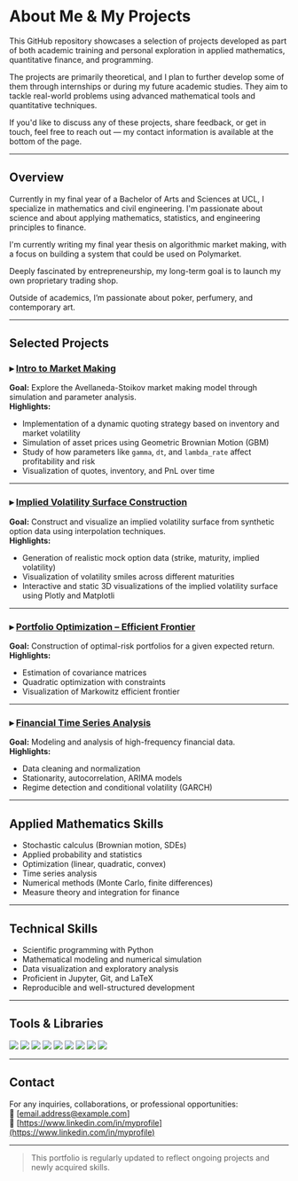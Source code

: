 # About Me & My Projects

This GitHub repository showcases a selection of projects developed as part of both academic training and personal exploration in applied mathematics, quantitative finance, and programming.

The projects are primarily theoretical, and I plan to further develop some of them through internships or during my future academic studies. They aim to tackle real-world problems using advanced mathematical tools and quantitative techniques.

If you'd like to discuss any of these projects, share feedback, or get in touch, feel free to reach out — my contact information is available at the bottom of the page.

---

## Overview

Currently in my final year of a Bachelor of Arts and Sciences at UCL, I specialize in mathematics and civil engineering. I'm passionate about science and about applying mathematics, statistics, and engineering principles to finance.

I'm currently writing my final year thesis on algorithmic market making, with a focus on building a system that could be used on Polymarket.

Deeply fascinated by entrepreneurship, my long-term goal is to launch my own proprietary trading shop.

Outside of academics, I’m passionate about poker, perfumery, and contemporary art.

---

## Selected Projects

### ▸ [Intro to Market Making](https://github.com/RaphaelUCL/all/blob/main/Intro_to_market_making.ipynb)  
**Goal:** Explore the Avellaneda-Stoikov market making model through simulation and parameter analysis.  
**Highlights:**
- Implementation of a dynamic quoting strategy based on inventory and market volatility  
- Simulation of asset prices using Geometric Brownian Motion (GBM)  
- Study of how parameters like `gamma`, `dt`, and `lambda_rate` affect profitability and risk  
- Visualization of quotes, inventory, and PnL over time


---

### ▸ [Implied Volatility Surface Construction](https://github.com/RaphaelUCL/all/blob/main/implied_vol_surface_analysis.ipynb)  
**Goal:** Construct and visualize an implied volatility surface from synthetic option data using interpolation techniques.  
**Highlights:**
- Generation of realistic mock option data (strike, maturity, implied volatility)  
- Visualization of volatility smiles across different maturities  
- Interactive and static 3D visualizations of the implied volatility surface using Plotly and Matplotli

---

### ▸ [Portfolio Optimization – Efficient Frontier](https://github.com/myprofile/portfolio-optimization)  
**Goal:** Construction of optimal-risk portfolios for a given expected return.  
**Highlights:**
- Estimation of covariance matrices  
- Quadratic optimization with constraints  
- Visualization of Markowitz efficient frontier

---

### ▸ [Financial Time Series Analysis](https://github.com/myprofile/time-series-analysis)  
**Goal:** Modeling and analysis of high-frequency financial data.  
**Highlights:**
- Data cleaning and normalization  
- Stationarity, autocorrelation, ARIMA models  
- Regime detection and conditional volatility (GARCH)

---

## Applied Mathematics Skills

- Stochastic calculus (Brownian motion, SDEs)  
- Applied probability and statistics  
- Optimization (linear, quadratic, convex)  
- Time series analysis  
- Numerical methods (Monte Carlo, finite differences)  
- Measure theory and integration for finance

---

## Technical Skills

- Scientific programming with Python  
- Mathematical modeling and numerical simulation  
- Data visualization and exploratory analysis  
- Proficient in Jupyter, Git, and LaTeX  
- Reproducible and well-structured development

---

## Tools & Libraries

<p align="left">
  <img src="https://img.shields.io/badge/-Python-3776AB?logo=python&logoColor=white&style=flat-square" />
  <img src="https://img.shields.io/badge/-NumPy-013243?logo=numpy&logoColor=white&style=flat-square" />
  <img src="https://img.shields.io/badge/-Pandas-150458?logo=pandas&logoColor=white&style=flat-square" />
  <img src="https://img.shields.io/badge/-Matplotlib-11557C?logo=matplotlib&logoColor=white&style=flat-square" />
  <img src="https://img.shields.io/badge/-Scikit--Learn-F7931E?logo=scikit-learn&logoColor=white&style=flat-square" />
  <img src="https://img.shields.io/badge/-Jupyter-F37626?logo=jupyter&logoColor=white&style=flat-square" />
  <img src="https://img.shields.io/badge/-LaTeX-008080?logo=latex&logoColor=white&style=flat-square" />
  <img src="https://img.shields.io/badge/MySQL-4479A1?logo=mysql&logoColor=fff)" />
  <img src="https://img.shields.io/badge/Kali%20Linux-557C94?logo=kalilinux&logoColor=fff)" />

  
</p>

---

## Contact

For any inquiries, collaborations, or professional opportunities:  
📧 [email.address@example.com]  
🔗 [https://www.linkedin.com/in/myprofile](https://www.linkedin.com/in/myprofile)

---

> This portfolio is regularly updated to reflect ongoing projects and newly acquired skills.

